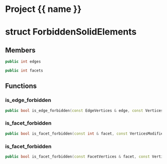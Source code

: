 <script setup>
import {useRoute} from 'vitepress'
const {path} = useRoute()
const tokens = path.split('/')
const words = tokens[2].split('-');
for (let i = 0; i < words.length; i++) {
    words[i] = words[i].charAt(0).toUpperCase() + words[i].slice(1);
    words[i] = words[i].replace('geode', 'Geode')
}
const name = words.join('-');
</script>
# Project {{ name }}

# struct ForbiddenSolidElements


## Members

```cpp
public int edges

```

```cpp
public int facets

```



## Functions

### is_edge_forbidden

```cpp
public bool is_edge_forbidden(const EdgeVertices & edge, const VerticesModifier & vertices_modifier)
```


### is_facet_forbidden

```cpp
public bool is_facet_forbidden(const int & facet, const VerticesModifier & vertices_modifier)
```

### is_facet_forbidden

```cpp
public bool is_facet_forbidden(const FacetVertices & facet, const VerticesModifier & vertices_modifier)
```




